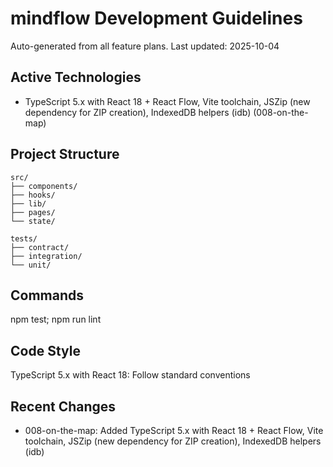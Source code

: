 # mindflow Development Guidelines

Auto-generated from all feature plans. Last updated: 2025-10-04

## Active Technologies
- TypeScript 5.x with React 18 + React Flow, Vite toolchain, JSZip (new dependency for ZIP creation), IndexedDB helpers (idb) (008-on-the-map)

## Project Structure
```
src/
├── components/
├── hooks/
├── lib/
├── pages/
└── state/

tests/
├── contract/
├── integration/
└── unit/
```

## Commands
npm test; npm run lint

## Code Style
TypeScript 5.x with React 18: Follow standard conventions

## Recent Changes
- 008-on-the-map: Added TypeScript 5.x with React 18 + React Flow, Vite toolchain, JSZip (new dependency for ZIP creation), IndexedDB helpers (idb)

<!-- MANUAL ADDITIONS START -->
<!-- MANUAL ADDITIONS END -->